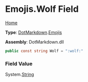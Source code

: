 # Emojis\.Wolf Field

[Home](../../../README.md)

**Type**: [DotMarkdown](../../README.md)\.[Emojis](../README.md)

**Assembly**: DotMarkdown\.dll

```csharp
public const string Wolf = ":wolf:"
```

### Field Value

System\.[String](https://docs.microsoft.com/en-us/dotnet/api/system.string)